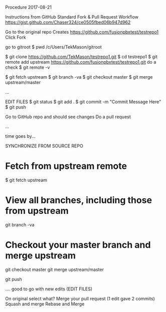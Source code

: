 Procedure
2017-08-21

Instructions from GitHub Standard Fork & Pull Request Workflow
https://gist.github.com/Chaser324/ce0505fbed06b947d962

Go to the original repo
Creates https://github.com/fusionpbxtest/testrepo1
Click Fork

go to gitroot
$ pwd
/c/Users/TekMason/gitroot

$ git clone  https://github.com/TekMason/testrepo1.git
$ cd testrepo1
$ git remote add upstream https://github.com/fusionpbxtest/testrepo1.git
 do a check 
$ git remote -v

$ git fetch upstream
$ git branch -va
$ git checkout master
$ git merge upstream/master

...

EDIT FILES
$ git status
$ git add .
$ git commit -m "Commit Message Here"
$ git push

Go to GitHub repo and should see changes
Do a pull request

...

time goes by...

SYNCHRONIZE FROM SOURCE REPO

# Fetch from upstream remote
$ git fetch upstream

# View all branches, including those from upstream
git branch -va

# Checkout your master branch and merge upstream
git checkout master
git merge upstream/master

git push

....
good to go with new edits (EDIT FILES)

On original select what?
Merge your pull request (1 edit gave 2 commits)
Squash and merge
Rebase and Merge





